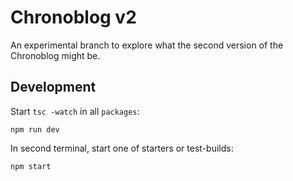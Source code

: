 # Chronoblog v2

An experimental branch to explore what the second version of the Chronoblog might be.

## Development

Start `tsc -watch` in all `packages`:

```
npm run dev
```

In second terminal, start one of starters or test-builds:

```
npm start
```
